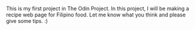 This is my first project in The Odin Project.
  In this project, I will be making a recipe web page for Filipino food.
  Let me know what you think and please give some tips. :)
